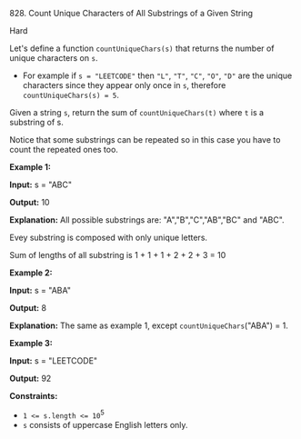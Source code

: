 828\. Count Unique Characters of All Substrings of a Given String

Hard

Let's define a function `countUniqueChars(s)` that returns the number of unique characters on `s`.

*   For example if `s = "LEETCODE"` then `"L"`, `"T"`, `"C"`, `"O"`, `"D"` are the unique characters since they appear only once in `s`, therefore `countUniqueChars(s) = 5`.

Given a string `s`, return the sum of `countUniqueChars(t)` where `t` is a substring of s.

Notice that some substrings can be repeated so in this case you have to count the repeated ones too.

**Example 1:**

**Input:** s = "ABC"

**Output:** 10

**Explanation:** All possible substrings are: "A","B","C","AB","BC" and "ABC". 

Evey substring is composed with only unique letters. 

Sum of lengths of all substring is 1 + 1 + 1 + 2 + 2 + 3 = 10

**Example 2:**

**Input:** s = "ABA"

**Output:** 8

**Explanation:** The same as example 1, except `countUniqueChars`("ABA") = 1.

**Example 3:**

**Input:** s = "LEETCODE"

**Output:** 92

**Constraints:**

*   `1 <= s.length <= 10`<sup>5</sup>
*   `s` consists of uppercase English letters only.